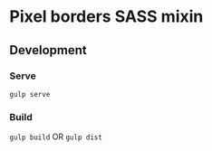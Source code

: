 # Pixel borders SASS mixin

## <a name="Development"></a>Development

### <a name="Serve"></a>Serve
`gulp serve`

### <a name="Build"></a>Build
`gulp build` OR `gulp dist`

